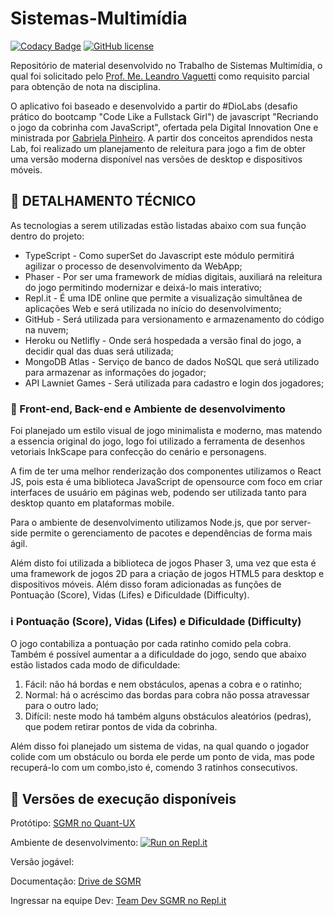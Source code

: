 # Sistemas-Multimídia 

[![Codacy Badge](https://app.codacy.com/project/badge/Grade/2ef72d6f457b4617ada9ce745667d7f4)](https://www.codacy.com/gh/Lawniet/Sistemas-Multimidia/dashboard?utm_source=github.com&amp;utm_medium=referral&amp;utm_content=Lawniet/Sistemas-Multimidia&amp;utm_campaign=Badge_Grade)
[![GitHub license](https://img.shields.io/github/license/Lawniet/Sistemas-Multimidia)](https://github.com/Lawniet/Sistemas-Multimidia/blob/master/LICENSE)

Repositório de material desenvolvido no Trabalho de Sistemas Multimídia, o qual foi solicitado pelo [Prof. Me. Leandro Vaguetti](https://www.escavador.com/sobre/3762616/leandro-vaguetti) como requisito parcial para obtenção de nota na disciplina.

O aplicativo foi baseado e desenvolvido a partir do #DioLabs (desafio prático do bootcamp "Code Like a Fullstack Girl") de javascript "Recriando o jogo da cobrinha com JavaScript", ofertada pela Digital Innovation One e ministrada por [Gabriela Pinheiro](https://github.com/gabriela-pinheiro). A partir dos conceitos aprendidos nesta Lab, foi realizado um planejamento de releitura para jogo a fim de obter uma versão moderna disponível nas versões de desktop e dispositivos móveis.

## :rocket: DETALHAMENTO TÉCNICO

As tecnologias a serem utilizadas estão listadas abaixo com sua função dentro do projeto:

- TypeScript - Como superSet do Javascript este módulo permitirá agilizar o processo de desenvolvimento da WebApp;
- Phaser - Por ser uma framework de mídias digitais, auxiliará na releitura do jogo permitindo modernizar e deixá-lo mais interativo;
- Repl.it - É uma IDE online que permite a visualização simultânea de aplicações Web e será utilizada no início do desenvolvimento;
- GitHub - Será utilizada para versionamento e armazenamento do código na nuvem;
- Heroku ou Netlifly - Onde será hospedada a versão final do jogo, a decidir qual das duas será utilizada;
- MongoDB Atlas - Serviço de banco de dados NoSQL que será utilizado para armazenar as informações do jogador;
- API Lawniet Games - Será utilizada para cadastro e login dos jogadores;

### :seedling: Front-end, Back-end e Ambiente de desenvolvimento

Foi planejado um estilo visual de jogo minimalista e moderno, mas matendo a essencia original do jogo, logo foi utilizado a ferramenta de desenhos vetoriais InkScape para confecção do cenário e personagens.

A fim de ter uma melhor renderização dos componentes utilizamos o React JS, pois esta é uma biblioteca JavaScript de opensource com foco em criar interfaces de usuário em páginas web, podendo ser utilizada tanto para desktop quanto em plataformas mobile. 

Para o ambiente de desenvolvimento utilizamos Node.js, que por server-side permite o gerenciamento de pacotes e dependências de forma mais ágil.

Além disto foi  utilizada a biblioteca de jogos Phaser 3, uma vez que esta é uma framework de jogos 2D para a criação de jogos HTML5 para desktop e dispositivos móveis. Além disso foram adicionadas as funções de Pontuação (Score), Vidas (Lifes) e Dificuldade (Difficulty). 

### :information_source: Pontuação (Score), Vidas (Lifes) e Dificuldade (Difficulty)

O jogo contabiliza a pontuação por cada ratinho comido pela cobra. Também é possível aumentar a a dificuldade do jogo, sendo que abaixo estão listados cada modo de dificuldade:

1. Fácil: não há bordas e nem obstáculos, apenas a cobra e o ratinho;
2. Normal: há o acréscimo das bordas para cobra não possa atravessar para o outro lado;
3. Difícil: neste modo há também alguns obstáculos aleatórios (pedras), que podem retirar pontos de vida da cobrinha.

Além disso foi planejado um sistema de vidas, na qual quando o jogador colide com um obstáculo ou borda ele perde um ponto de vida, mas pode recuperá-lo com um combo,isto é, comendo 3 ratinhos consecutivos.

## :link: Versões de execução disponíveis

Protótipo: [SGMR no Quant-UX](https://www.quant-ux.com/#/test.html?h=a2aa10aLfAhEboZUiZIBkCTpNzrROA9MLF3Wc2c9MZrKyyuF8FXZokhA1kYK)

Ambiente de desenvolvimento: [![Run on Repl.it](https://repl.it/badge/github/Lawniet/Sistemas-Multimidia)](https://repl.it/github/Lawniet/Sistemas-Multimidia)

Versão jogável:

Documentação: [Drive de SGMR](https://drive.google.com/drive/folders/0B4Jrwbi8IaMCOGJRU0x5OHF2RDg?usp=sharing)

Ingressar na equipe Dev: [Team Dev SGMR no Repl.it](https://repl.it/teams/join/ctwpskrrfslhgiqlmovgudkgjthaotbk-SGMR)
